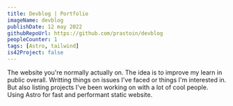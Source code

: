 ```yaml
---
title: Devblog | Portfolio
imageName: devblog
publishDate: 12 may 2022
githubRepoUrl: https://github.com/prastoin/devblog
peopleCounter: 1
tags: [Astro, tailwind]
is42Project: false
---
```


The website you're normally actually on. The idea is to improve my learn in public overall.
Writting things on issues I've faced or things I'm interested in.
But also listing projects I've been working on with a lot of cool people.
Using Astro for fast and performant static website.